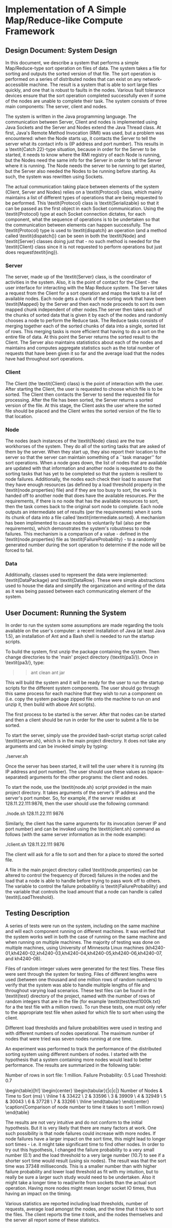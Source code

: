 # Implementation of A Simple Map/Reduce-like Compute Framework

## Design Document: System Design

In this document, we describe a system that performs a simple Map/Reduce-type sort operation on files of data. The system takes a file for sorting and outputs the sorted version of that file. The sort operation is performed on a series of distributed nodes that can exist on any network-accessible machine. The result is a system that is able to sort large files quickly, and one that is robust to faults in the nodes. Various fault tolerance devices ensure that the sort operation completed successfully even if some of the nodes are unable to complete their task. The system consists of three main components: The server, client and nodes.

The system is written in the Java programming language. The communication between Server, Client and nodes is implemented using Java Sockets and the Server and Nodes extend the Java Thread class. At first, Java's Remote Method Invocation (RMI) was used, but a problem was encountered: when the Node starts up, it contacts the Server to tell the server what its contact info is (IP address and port number). This results in a \textit{Catch 22}-type situation, because in order for the Server to be started, it needs to know where the RMI registry of each Node is running, but the Nodes need the same info for the Server in order to tell the Server where it is running. The Node needs the server to be running to get started, but the Server also needed the Nodes to be running before starting. As such, the system was rewritten using Sockets.

The actual communication taking place between elements of the system (Client, Server and Nodes) relies on a \textit{Protocol} class, which mainly maintains a list of different types of operations that are being requested to be performed. This \textit{Protocol} class is \textit{Serializable} so that it can be passed as the first object in each Socket communication. Using the \textit{Protocol} type at each Socket connection dictates, for each component, what the sequence of operations is to be undertaken so that the communication between elements can happen successfully. The \textit{Protocol} type is used to \textit{dispatch} an operation (and a method called \textit{dispatch()} can be seen in both the \textit{Node} and \textit{Server} classes doing just that - no such method is needed for the \textit{Client} class since it is not requested to perform operations but just does request\textit{ing}).

### Server
The server, made up of the \textit{Server} class, is the coordinator of activities in the system. Also, it is the point of contact for the Client - the user interface for interacting with the Map Reduce system. The Server takes a request from the Client for a sort operation and maps the task to a list of available nodes. Each node gets a chunk of the sorting work that have been \textit{Mapped} by the Server and then each node proceeds to sort its own mapped chunk independent of other nodes.The server then takes each of the chunks of sorted data that is given it by each of the nodes and randomly chooses a node to perform the Reduce task. The Reduce tasks consists of merging together each of the sorted chunks of data into a single, sorted list of rows. This merging tasks is more efficient that having to do a sort on the entire file of data. At this point the Server returns the sorted result to the Client. The Server also maintains statististics about each of the nodes and maintains and computes aggregate statistics such as the total number of requests that have been given it so far and the average load that the nodes have had throughout sort operations.

### Client
The Client (the \textit{Client} class) is the point of interaction with the user. After starting the Client, the user is requested to choose which file is to be sorted. The Client then contacts the Server to  send the requested file for processing. After the file has been sorted, the Server returns a sorted version of the file. At this stage, the Client asks the user where the sorted file should be placed and the Client writes the sorted version of the file to that location.

### Node
The nodes (each instances of the \textit{Node} class) are the true workhorses of the system. They do all of the sorting tasks that are asked of them by the server. When they start up, they also report their location to the server so that the server can maintain something of a ``task manager'' for sort operations. When a node goes down, the list of nodes that are available are updated with that information and another node is requested to do the sorting tasks that has yet to be completed so that the system is resilient to node failures. Additionally, the nodes each check their load to assure that they have enough resources (as defined by a load threshold property in the \textit{node.properties} file) and if they are too busy to sort, the work is handed off to another node that does have the available resources. Per the requirements, if there is no node that has the available resources to sort, then the task comes back to the original sort node to complete. Each node outputs an intermediate set of results (per the requirements) when it sorts its chunk of data into a file called \textit{intermediate.sorted}. A mechanism has been implimented to cause nodes to voluntarily fail (also per the requirements), which demonstrates the system's robustness to node failures. This mechanism is a comparison of a value - defined in the \textit{node.properties} file as \textit{FailureProbability} - to a randomly generated number during the sort operation to determine if the node will be forced to fail.

### Data
Additionally, classes used to represent the data were implemented: \textit{DataPackage} and \textit{DataRow}. These were simple abstractions used to house the data and simplify the organization and writing of the data as it was being passed between each communicating element of the system.

## User Document: Running the System

In order to run the system some assumptions are made regarding the tools available on the user's computer: a recent installation of Java (at least Java 1.5), an installation of Ant and a Bash shell is needed to run the startup scripts.

To build the system, first unzip the package containing the system. Then change directories to the 'main' project directory (\textit{pa3/}). Once in \textit{pa3/}, type:

>> ant clean
>> ant jar

This will build the system and it will be ready for the user to run the startup scripts for the different system components. The user should go through this same process for each machine that they wish to run a component on (i.e. copy the system package zipped file onto the machine to run on and unzip it, then build with above Ant scripts).

The first process to be started is the server. After that nodes can be started and then a client should be run in order for the user to submit a file to be sorted.

To start the server, simply use the provided bash-script startup script called \textit{server.sh}, which is in the main project directory. It does not take any arguments and can be invoked simply by typing: 

./server.sh

Once the server has been started, it will tell the user where it is running (its IP address and port number). The user should use these values as (space-separated) arguments for the other programs: the client and nodes.

To start the node, use the \textit{node.sh} script provided in the main project directory. It takes arguments of the server's IP address and the server's port number. So, for example, if the server resides at 128.11.22.111:9876, then the user should use the following command:

./node.sh 128.11.22.111 9876

Similarly, the client has the same arguments for its invocation (server IP and port number) and can be invoked using the \textit{client.sh} command as follows (with the same server information as in the node example):

./client.sh 128.11.22.111 9876

The client will ask for a file to sort and then for a place to stored the sorted file.

A file in the main project directory called \textit{node.properties} can be altered to control the frequency of (forced) failures in the nodes and the load that a node is able to handle before trying to pass work off to others. The variable to control the failure probability is \textit{FailureProbability} and the variable that controls the load amount that a node can handle is called \textit{LoadThreshold}.

## Testing Description

A series of tests were run on the system, including on the same machine and will each component running on different machines. It was verified that the system works well in both the case of running on the same machine and when running on multiple machines. The majority of testing was done on multiple machines, using University of Minnesota Linux machines (kh4240-01,kh4240-02,kh4240-03,kh4240-04,kh4240-05,kh4240-06,kh4240-07, and kh4240-08).

Files of random integer values were generated for the test files. These files were sent through the system for testing. Files of different lengths were used (between one thousand and one million rows of random numbers) to verify that the system was able to handle multiple lengths of file and throughout varying load scenarios. These test files can be found in the \textit{test} directory of the project, named with the number of rows of random integers that are in the file (for example \textit{test/test1000k.txt} for a the test file with a million rows). To run these tests, one must only refer to the appropriate test file when asked for which file to sort when using the client.

Different load thresholds and failure probabilities were used in testing and with different numbers of nodes operational. The maximum number of nodes that were tried was seven nodes running at one time.

An experiment was performed to track the performance of the distributed sorting system using different numbers of nodes. I started with the hypothesis that a system containing more nodes would lead to better performance. The results are summarized in the following table:

Number of rows in sort file: 1 million.
Failure Probability: 0.5
Load Threshold: 0.7

\begin{table}[h!]
\begin{center}
\begin{tabular}{|c|c|}
Number of Nodes & Time to Sort (ms) \\ \hline
1 & 33422 \\
2 & 33596 \\
3 & 39909 \\
4 & 32949 \\
5 & 30043 \\
6 & 37728 \\
7 & 33266 \\ \hline
\end{tabular}
\end{center}
\caption{Comparison of node number to time it takes to sort 1 million rows}
\end{table}

The results are not very intuitive and do not conform to the initial hypothesis. But it is very likely that there are many factors at work. One such possibility is that node failures could increase with more nodes. If node failures have a larger impact on the sort time, this might lead to longer sort times - i.e. it might take significant time to find other nodes. In order to try out this hypothesis, I changed the failure probability to a very small number (0.1) and the load threshold to a very large number (10.7) to see if a shorter sort time would result (using six nodes). The result was that the sort time was 37348 milliseconds. This is a smaller number than with higher failure probability and lower load threshold as fit with my intuition, but to really be sure a larger such study would need to be undertaken. Also it might take a longer time to read/write from sockets than the actual sort operation. Having more nodes might mean longer socket IO times, thus having an impact on the timing.

Various statistics are reported including load thresholds, number of requests, average load amongst the nodes, and the time that it took to sort the files. The client reports the time it took, and the nodes themselves and the server all report some of these statistics.


